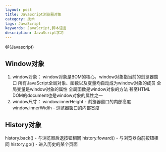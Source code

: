 ```yaml
---
layout: post
title: JavaScript浏览器对象
category: 技术
tags: JavaScript
keywords: JavaScript,脚本语言
description: JavaScript学习
---
```

@(Javascript)

## Window对象
1. window对象：
	window对象是BOM的核心，window对象指当前的浏览器窗口
	所有JavaScript全局对象、函数以及变量均自动成为window对象的成员
	全局变量是window对象的属性
	全局函数是window对象的方法
	甚至HTML DOM的document也是window对象的属性之一
2. window尺寸：
	window.innerHeight - 浏览器窗口的内部高度
	window.innerWidth - 浏览器窗口的内部宽度

## History对象
history.back() - 与浏览器后退按钮相同
history.foward() - 与浏览器向前按钮相同
history.go() - 进入历史的某个页面